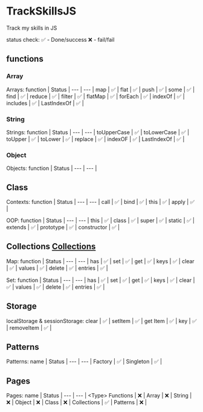 # TrackSkillsJS
Track my skills in JS

status check:
✅ - Done/success
❌ - fail/fail

## <Type> functions

### Array
Arrays:
function | Status |
--- | --- |
map | ✅ |
flat | ✅ |
push | ✅ |
some | ✅ |
find | ✅ |
reduce | ✅ |
filter | ✅ |
flatMap | ✅ |
forEach | ✅ |
indexOf | ✅ |
includes | ✅ |
LastIndexOf | ✅ |

### String
Strings:
function | Status |
--- | --- |
toUpperCase | ✅ |
toLowerCase | ✅ |
toUpper | ✅ |
toLower | ✅ |
replace | ✅ |
indexOF | ✅ |
LastIndexOf | ✅ |

### Object
Objects:
function | Status |
--- | --- |

## Class
Contexts:
function | Status |
--- | --- |
call | ✅ |
bind | ✅ |
this | ✅ |
apply | ✅ |

OOP:
function | Status |
--- | --- |
this | ✅ |
class | ✅ |
super | ✅ |
static | ✅ |
extends | ✅ |
prototype | ✅ |
constructor | ✅ |

## Collections [Collections](./script/collections.js)
Map:
function | Status |
--- | --- |
has | ✅ |
set | ✅ |
get | ✅ |
keys | ✅ |
clear | ✅ |
values | ✅ |
delete | ✅ |
entries | ✅ |

Set:
function | Status |
--- | --- |
has | ✅ |
set | ✅ |
get | ✅ |
keys | ✅ |
clear | ✅ |
values | ✅ |
delete | ✅ |
entries | ✅ |

## Storage
localStorage & sessionStorage:
clear  | ✅ | 
setItem  | ✅ |
get Item  | ✅ |
key  | ✅ |
removeItem  | ✅ |

## Patterns
Patterns:
name | Status |
--- | --- |
Factory | ✅ |
Singleton | ✅ |

## Pages
Pages:
name | Status |
--- | --- |
\<Type> Functions | ❌ |
Array | ❌ |
String | ❌ |
Object | ❌ |
Class | ❌ |
Collections | ✅ |
Patterns | ❌ |
